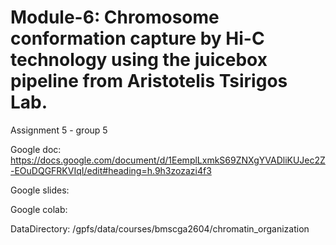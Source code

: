 # Module-6: Chromosome conformation capture by Hi-C technology using the juicebox pipeline from Aristotelis Tsirigos Lab.
Assignment 5 - group 5

Google doc: https://docs.google.com/document/d/1EemplLxmkS69ZNXgYVADliKUJec2Z-EOuDQGFRKVIqI/edit#heading=h.9h3zozazi4f3

Google slides: 

Google colab: 

DataDirectory: /gpfs/data/courses/bmscga2604/chromatin_organization


